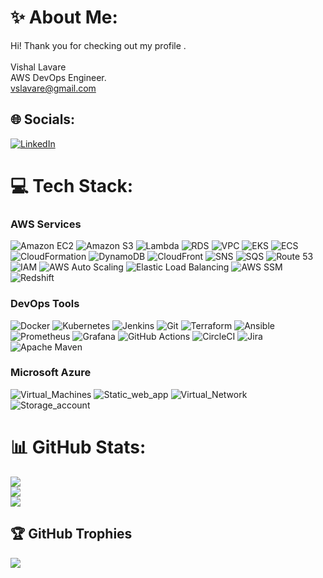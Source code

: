 # ✨ About Me:
Hi! Thank you for checking out my profile .
<br><br> Vishal Lavare<br>
         AWS DevOps Engineer.<br>
         vslavare@gmail.com
## 🌐 Socials:
[![LinkedIn](https://img.shields.io/badge/LinkedIn-%230077B5.svg?logo=linkedin&logoColor=white)](https://www.linkedin.com/in/vishal-lavare-117715285)

# 💻 Tech Stack:
  
### **AWS Services**
![Amazon EC2](https://img.shields.io/badge/EC2-%23FF9900.svg?style=plastic&logo=amazon-aws&logoColor=white) ![Amazon S3](https://img.shields.io/badge/S3-%23FF9900.svg?style=plastic&logo=amazon-s3&logoColor=white) ![Lambda](https://img.shields.io/badge/Lambda-%23FF9900.svg?style=plastic&logo=aws-lambda&logoColor=white) ![RDS](https://img.shields.io/badge/RDS-%23FF9900.svg?style=plastic&logo=amazon-rds&logoColor=white) ![VPC](https://img.shields.io/badge/VPC-%23FF9900.svg?style=plastic&logo=amazon-vpc&logoColor=white) ![EKS](https://img.shields.io/badge/EKS-%23FF9900.svg?style=plastic&logo=amazon-EKS&logoColor=white) ![ECS](https://img.shields.io/badge/ECS-%23FF9900.svg?style=plastic&logo=amazon-ECS&logoColor=white) ![CloudFormation](https://img.shields.io/badge/CloudFormation-%23FF9900.svg?style=plastic&logo=amazon-aws&logoColor=white) ![DynamoDB](https://img.shields.io/badge/DynamoDB-%23FF9900.svg?style=plastic&logo=amazon-dynamodb&logoColor=white) ![CloudFront](https://img.shields.io/badge/CloudFront-%23FF9900.svg?style=plastic&logo=amazon-cloudfront&logoColor=white) ![SNS](https://img.shields.io/badge/SNS-%23FF9900.svg?style=plastic&logo=amazon-sns&logoColor=white) ![SQS](https://img.shields.io/badge/SQS-%23FF9900.svg?style=plastic&logo=amazon-sqs&logoColor=white) ![Route 53](https://img.shields.io/badge/Route_53-%23FF9900.svg?style=plastic&logo=amazon-route53&logoColor=white) ![IAM](https://img.shields.io/badge/IAM-%23FF9900.svg?style=plastic&logo=amazon-iam&logoColor=white) ![AWS Auto Scaling](https://img.shields.io/badge/Auto_Scaling-%23FF9900.svg?style=plastic&logo=amazon-autoscaling&logoColor=white) ![Elastic Load Balancing](https://img.shields.io/badge/ELB-%23FF9900.svg?style=plastic&logo=amazon-elb&logoColor=white) ![AWS SSM](https://img.shields.io/badge/SSM-%23FF9900.svg?style=plastic&logo=amazon-ssm&logoColor=white) ![Redshift](https://img.shields.io/badge/Redshift-%23FF9900.svg?style=plastic&logo=amazon-redshift&logoColor=white)

### **DevOps Tools**
![Docker](https://img.shields.io/badge/Docker-%230db7ed.svg?style=plastic&logo=docker&logoColor=white) ![Kubernetes](https://img.shields.io/badge/Kubernetes-%23326ce5.svg?style=plastic&logo=kubernetes&logoColor=white) ![Jenkins](https://img.shields.io/badge/Jenkins-%23D24939.svg?style=plastic&logo=jenkins&logoColor=white) ![Git](https://img.shields.io/badge/Git-%23F05033.svg?style=plastic&logo=git&logoColor=white) ![Terraform](https://img.shields.io/badge/Terraform-%235835CC.svg?style=plastic&logo=terraform&logoColor=white) ![Ansible](https://img.shields.io/badge/Ansible-%23EE0000.svg?style=plastic&logo=ansible&logoColor=white) ![Prometheus](https://img.shields.io/badge/Prometheus-%23E6522C.svg?style=plastic&logo=prometheus&logoColor=white) ![Grafana](https://img.shields.io/badge/Grafana-%23F46800.svg?style=plastic&logo=grafana&logoColor=white) ![GitHub Actions](https://img.shields.io/badge/GitHub_Actions-%232671E5.svg?style=plastic&logo=githubactions&logoColor=white) ![CircleCI](https://img.shields.io/badge/CircleCI-%2332A92F.svg?style=plastic&logo=circleci&logoColor=white) ![Jira](https://img.shields.io/badge/Jira-%23C71A36.svg?style=plastic&logo=Jira&logoColor=white) ![Apache Maven](https://img.shields.io/badge/Maven-%23C71A36.svg?style=plastic&logo=apache-maven&logoColor=white)

### **Microsoft Azure**
![Virtual_Machines](https://img.shields.io/badge/Virtual_Machine-%23FF9900.svg?style=plastic&logo=virtual_machine&logoColor=white) ![Static_web_app](https://img.shields.io/badge/Static_web_app-%23FF9900.svg?style=plastic&logo=Static_web_app&logoColor=white) ![Virtual_Network](https://img.shields.io/badge/Virtual_Network-%23FF9900.svg?style=plastic&logo=virtual_Network&logoColor=white) ![Storage_account](https://img.shields.io/badge/Storage_account-%23FF9900.svg?style=plastic&logo=Storage_account&logoColor=white)

# 📊 GitHub Stats:
![](https://github-readme-stats.vercel.app/api?username=vishalLavare&theme=dark&hide_border=false&include_all_commits=false&count_private=false)<br/>
![](https://github-readme-streak-stats.herokuapp.com/?user=vishalLavare&theme=dark&hide_border=false)<br/>
![](https://github-readme-stats.vercel.app/api/top-langs/?username=vishalLavare&theme=dark&hide_border=false&include_all_commits=false&count_private=false&layout=compact)

## 🏆 GitHub Trophies
![](https://github-profile-trophy.vercel.app/?username=vishalLavare&theme=gruvbox&no-frame=false&no-bg=true&margin-w=4)




<!-- Proudly created with GPRM ( https://gprm.itsvg.in ) -->

